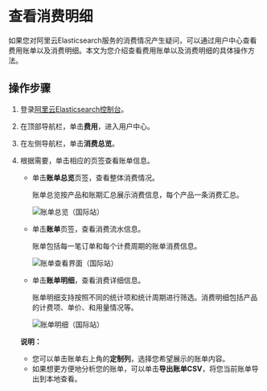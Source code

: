 # 查看消费明细

如果您对阿里云Elasticsearch服务的消费情况产生疑问，可以通过用户中心查看费用账单以及消费明细。本文为您介绍查看费用账单以及消费明细的具体操作方法。

## 操作步骤

1.  登录[阿里云Elasticsearch控制台](https://elasticsearch.console.aliyun.com/#/home)。

2.  在顶部导航栏，单击**费用**，进入用户中心。

3.  在左侧导航栏，单击**消费总览**。

4.  根据需要，单击相应的页签查看账单信息。

    -   单击**账单总览**页签，查看整体消费情况。

        账单总览按产品和账期汇总展示消费信息，每个产品一条消费汇总。

        ![账单总览（国际站）](https://static-aliyun-doc.oss-accelerate.aliyuncs.com/assets/img/zh-CN/9091954261/p287896.png)

    -   单击**账单**页签，查看消费流水信息。

        账单包括每一笔订单和每个计费周期的账单消费信息。

        ![账单查看界面（国际站）](https://static-aliyun-doc.oss-accelerate.aliyuncs.com/assets/img/zh-CN/9091954261/p287899.png)

    -   单击**账单明细**，查看消费详细信息。

        账单明细支持按照不同的统计项和统计周期进行筛选。消费明细包括产品的计费项、单价、和用量情况等。

        ![账单明细（国际站）](https://static-aliyun-doc.oss-accelerate.aliyuncs.com/assets/img/zh-CN/9091954261/p287901.png)

    **说明：**

    -   您可以单击账单右上角的**定制列**，选择您希望展示的账单内容。
    -   如果想更方便地分析您的账单，可以单击**导出账单CSV**，将您当前账单导出到本地查看。

